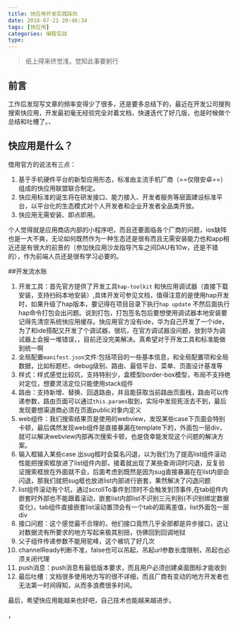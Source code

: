 ```yaml
---
title: 快应用开发实践踩坑
date: 2018-07-21 20:46:34
tags: [快应用]
categories: 编程实战
type: 
---
```


> 纸上得来终觉浅，觉知此事要躬行

## 前言

​	工作后发现写文章的频率变得少了很多，还是要多总结下的，最近在开发公司搜狗搜索快应用，开发最初毫无经验完全对着文档，快速迭代了好几版，也是时候做个总结和吐槽了。、

## 快应用是什么？

借用官方的说法有三点：

1.  基于手机硬件平台的新型应用形态，标准由主流手机厂商（==仅限安卓==）组成的快应用联盟联合制定。
2.  快应用标准的诞生将在研发接口、能力接入、开发者服务等层面建设标准平台，以平台化的生态模式对个人开发者和企业开发者全品类开放。
3. 快应用无需安装、即点即用。

个人觉得就是应用商店内部的小程序吧，而且还要面临各个厂商的问题，ios缺阵也是一大不爽，无论如何既然作为一种生态还是很有而且无需安装能力也和app相近还是有很大的前景的（参加快应用沙龙指导汽车之间DAU有10w，还是不错的），作为前端人员还是很有学习必要的。

<!--more-->

##开发流水账

1. 开发工具：首先官方提供了开发工具`hap-toolkit` 和快应用调试器（直接下载安装，支持扫码本地安装）,具体开发可参见文档，值得注意的是使用hap开发时，如果升级了hap版本，要记得在项目目录下执行`hap update` 不然后面执行hap命令打包会出问题。说到打包，打包签名包后要想使用调试器本地安装要记得先清空系统快应用缓存。快应用官方没有ide，华为自己开发了一个ide，为了和ide搭配又开发了个调试器，很坑，在官方调试器没问题，放到华为调试器上会报一堆错误，，目前还没完美解决。真希望对于开发工具和标准能做到统一啊
2. 全局配置`manifest.json`文件:包括项目的一些基本信息，和全局配置项和全局数据，比如标题栏、debug级别、路由、最低平台、菜单、页面设计基准等
3. 样式：样式感觉比较坑，支持特别少，盒模型border-box模型，布局不支持绝对定位，想要灵活定位只能使用stack组件
4. 路由：支持新增、替换、回退路由，并且能获取当前路由页面栈，路由可以传递参数，路由页面可以通过`this.params`取到，实际中发现死活去不到，最后发现要想渠道商必须在页面public对象内定义
5. web组件：我们搜索结果页是使用的webview，发现某些case下页面会特别卡顿，最后偶然发现web组件是直接暴漏在template下的，外面包一层div，就可以解决webview内部再次搜索卡顿，也是侥幸能发现这个问题的解决方案。
6. 输入框输入某些case 出sug框时会莫名闪退，以为我们为了提高list组件滚动性能把搜索框放进了list组件内部，接着就出现了某些查询词时闪退，反复验证搜索框放在外面就不会，后面考虑到既然是因为sug直接暴漏在在list内部会闪退，那我们就把sug框也放进list内部进行嵌套，果然解决了闪退问题
7. list组件滚动有个坑，通过scrollTo事件到顶时不会触发到顶事件,在tab组件内嵌套时外部也不能跟着滚动，嵌套list内部list不识别三元判别(不识别绑定数据变化)，tab组件直接嵌套list滚动置顶会有一个tab的距离差值，list外面包一层div
8. 接口问题：这个感觉最不合理的，他们接口竟然几乎全部都是异步接口，这让对数据流有所要求的地方写起来极其别扭，彷佛回到回调地狱
9. 父子组件传递参数不能用驼峰，这个被坑了好几次
10. channelReady判断不准，false也可以吊起，吊起url参数长度限制，吊起也必须关闭代理
11. push消息：push消息有最低版本要求，而且用户必须创建桌面图标才能收到
12. 最后吐槽：文档很多使用地方写的很不详细，而且厂商有变动的地方开发者也无法第一时间得知，从而多浪费很多时间。

最后，希望快应用能越来也好吧，自己技术也能越来越进步。

，